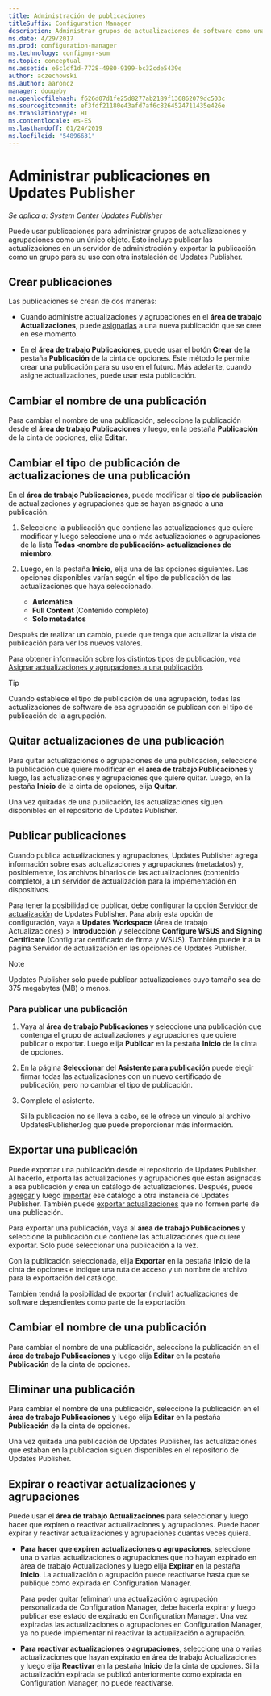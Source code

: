 ```yaml
---
title: Administración de publicaciones
titleSuffix: Configuration Manager
description: Administrar grupos de actualizaciones de software como una publicación con System Center Updates Publisher
ms.date: 4/29/2017
ms.prod: configuration-manager
ms.technology: configmgr-sum
ms.topic: conceptual
ms.assetid: e6c1df1d-7728-4980-9199-bc32cde5439e
author: aczechowski
ms.author: aaroncz
manager: dougeby
ms.openlocfilehash: f626d07d1fe25d8277ab2189f136862079dc503c
ms.sourcegitcommit: ef3fdf21180e43afd7af6c8264524711435e426e
ms.translationtype: HT
ms.contentlocale: es-ES
ms.lasthandoff: 01/24/2019
ms.locfileid: "54896631"
---
```

# <a name="manage-publications-in-updates-publisher"></a>Administrar publicaciones en Updates Publisher

*Se aplica a: System Center Updates Publisher*

Puede usar publicaciones para administrar grupos de actualizaciones y agrupaciones como un único objeto. Esto incluye publicar las actualizaciones en un servidor de administración y exportar la publicación como un grupo para su uso con otra instalación de Updates Publisher.

## <a name="create-publications"></a>Crear publicaciones
Las publicaciones se crean de dos maneras:

-   Cuando administre actualizaciones y agrupaciones en el **área de trabajo Actualizaciones**, puede [asignarlas](/sccm/sum/tools/manage-updates-with-updates-publisher#assign-updates-and-bundles-to-a-publication) a una nueva publicación que se cree en ese momento.

-   En el **área de trabajo Publicaciones**, puede usar el botón **Crear** de la pestaña **Publicación** de la cinta de opciones. Este método le permite crear una publicación para su uso en el futuro. Más adelante, cuando asigne actualizaciones, puede usar esta publicación.

## <a name="rename-a-publication"></a>Cambiar el nombre de una publicación
Para cambiar el nombre de una publicación, seleccione la publicación desde el **área de trabajo Publicaciones** y luego, en la pestaña **Publicación** de la cinta de opciones, elija **Editar**.

## <a name="change-the-publication-type-of-updates-in-a-publication"></a>Cambiar el tipo de publicación de actualizaciones de una publicación
En el **área de trabajo Publicaciones**, puede modificar el **tipo de publicación** de actualizaciones y agrupaciones que se hayan asignado a una publicación.

1. Seleccione la publicación que contiene las actualizaciones que quiere modificar y luego seleccione una o más actualizaciones o agrupaciones de la lista **Todas &lt;nombre de publicación> actualizaciones de miembro**.

2. Luego, en la pestaña **Inicio**, elija una de las opciones siguientes. Las opciones disponibles varían según el tipo de publicación de las actualizaciones que haya seleccionado.

   -   **Automática**
   -   **Full Content** (Contenido completo)
   -   **Solo metadatos**

Después de realizar un cambio, puede que tenga que actualizar la vista de publicación para ver los nuevos valores.

Para obtener información sobre los distintos tipos de publicación, vea [Asignar actualizaciones y agrupaciones a una publicación](/sccm/sum/tools/manage-updates-with-updates-publisher#assign-updates-and-bundles-to-a-publication).

> [!TIP]    
> Cuando establece el tipo de publicación de una agrupación, todas las actualizaciones de software de esa agrupación se publican con el tipo de publicación de la agrupación.

## <a name="remove-updates-from-a-publication"></a>Quitar actualizaciones de una publicación
Para quitar actualizaciones o agrupaciones de una publicación, seleccione la publicación que quiere modificar en el **área de trabajo Publicaciones** y luego, las actualizaciones y agrupaciones que quiere quitar. Luego, en la pestaña **Inicio** de la cinta de opciones, elija **Quitar**.

Una vez quitadas de una publicación, las actualizaciones siguen disponibles en el repositorio de Updates Publisher.

## <a name="publish-publications"></a>Publicar publicaciones
Cuando publica actualizaciones y agrupaciones, Updates Publisher agrega información sobre esas actualizaciones y agrupaciones (metadatos) y, posiblemente, los archivos binarios de las actualizaciones (contenido completo), a un servidor de actualización para la implementación en dispositivos.

Para tener la posibilidad de publicar, debe configurar la opción [Servidor de actualización](/sccm/sum/tools/updates-publisher-options#update-server) de Updates Publisher. Para abrir esta opción de configuración, vaya a **Updates Workspace** (Área de trabajo Actualizaciones) &gt; **Introducción** y seleccione **Configure WSUS and Signing Certificate** (Configurar certificado de firma y WSUS). También puede ir a la página Servidor de actualización en las opciones de Updates Publisher.

> [!NOTE]   
> Updates Publisher solo puede publicar actualizaciones cuyo tamaño sea de 375 megabytes (MB) o menos.

### <a name="to-publish-a-publication"></a>Para publicar una publicación

1. Vaya al **área de trabajo Publicaciones** y seleccione una publicación que contenga el grupo de actualizaciones y agrupaciones que quiere publicar o exportar. Luego elija **Publicar** en la pestaña **Inicio** de la cinta de opciones.

2. En la página **Seleccionar** del **Asistente para publicación** puede elegir firmar todas las actualizaciones con un nuevo certificado de publicación, pero no cambiar el tipo de publicación.

3. Complete el asistente.

   Si la publicación no se lleva a cabo, se le ofrece un vínculo al archivo UpdatesPublisher.log que puede proporcionar más información.

## <a name="export-a-publication"></a>Exportar una publicación
Puede exportar una publicación desde el repositorio de Updates Publisher. Al hacerlo, exporta las actualizaciones y agrupaciones que están asignadas a esa publicación y crea un catálogo de actualizaciones. Después, puede [agregar](/sccm/sum/tools/updates-publisher-catalogs#add-software-update-catalogs) y luego [importar](/sccm/sum/tools/updates-publisher-catalogs#mport-updates) ese catálogo a otra instancia de Updates Publisher. También puede [exportar actualizaciones](/sccm/sum/tools/manage-updates-with-updates-publisher#export-updates) que no formen parte de una publicación.

Para exportar una publicación, vaya al **área de trabajo Publicaciones** y seleccione la publicación que contiene las actualizaciones que quiere exportar. Solo pude seleccionar una publicación a la vez.

Con la publicación seleccionada, elija **Exportar** en la pestaña **Inicio** de la cinta de opciones e indique una ruta de acceso y un nombre de archivo para la exportación del catálogo.

También tendrá la posibilidad de exportar (incluir) actualizaciones de software dependientes como parte de la exportación.

## <a name="rename-a-publication"></a>Cambiar el nombre de una publicación
Para cambiar el nombre de una publicación, seleccione la publicación en el **área de trabajo Publicaciones** y luego elija **Editar** en la pestaña **Publicación** de la cinta de opciones.

## <a name="delete-a-publication"></a>Eliminar una publicación
Para cambiar el nombre de una publicación, seleccione la publicación en el **área de trabajo Publicaciones** y luego elija **Editar** en la pestaña **Publicación** de la cinta de opciones.

Una vez quitada una publicación de Updates Publisher, las actualizaciones que estaban en la publicación siguen disponibles en el repositorio de Updates Publisher.

## <a name="expire-or-reactivate-updates-and-bundles"></a>Expirar o reactivar actualizaciones y agrupaciones
Puede usar el **área de trabajo Actualizaciones** para seleccionar y luego hacer que expiren o reactivar actualizaciones y agrupaciones. Puede hacer expirar y reactivar actualizaciones y agrupaciones cuantas veces quiera.

-   **Para hacer que expiren actualizaciones o agrupaciones**, seleccione una o varias actualizaciones o agrupaciones que no hayan expirado en área de trabajo Actualizaciones y luego elija **Expirar** en la pestaña **Inicio**. La actualización o agrupación puede reactivarse hasta que se publique como expirada en Configuration Manager.

    Para poder quitar (eliminar) una actualización o agrupación personalizada de Configuration Manager, debe hacerla expirar y luego publicar ese estado de expirado en Configuration Manager. Una vez expiradas las actualizaciones o agrupaciones en Configuration Manager, ya no puede implementar ni reactivar la actualización o agrupación.

-   **Para reactivar actualizaciones o agrupaciones**, seleccione una o varias actualizaciones que hayan expirado en área de trabajo Actualizaciones y luego elija **Reactivar** en la pestaña **Inicio** de la cinta de opciones. Si la actualización expirada se publicó anteriormente como expirada en Configuration Manager, no puede reactivarse.
